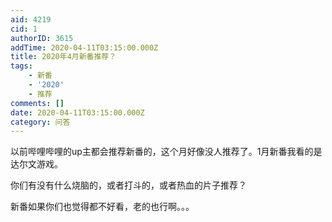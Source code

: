 ```yaml
---
aid: 4219
cid: 1
authorID: 3615
addTime: 2020-04-11T03:15:00.000Z
title: 2020年4月新番推荐？
tags:
    - 新番
    - '2020'
    - 推荐
comments: []
date: 2020-04-11T03:15:00.000Z
category: 问答
---
```


以前哔哩哔哩的up主都会推荐新番的，这个月好像没人推荐了。1月新番我看的是达尔文游戏。

你们有没有什么烧脑的，或者打斗的，或者热血的片子推荐？

新番如果你们也觉得都不好看，老的也行啊。。。
